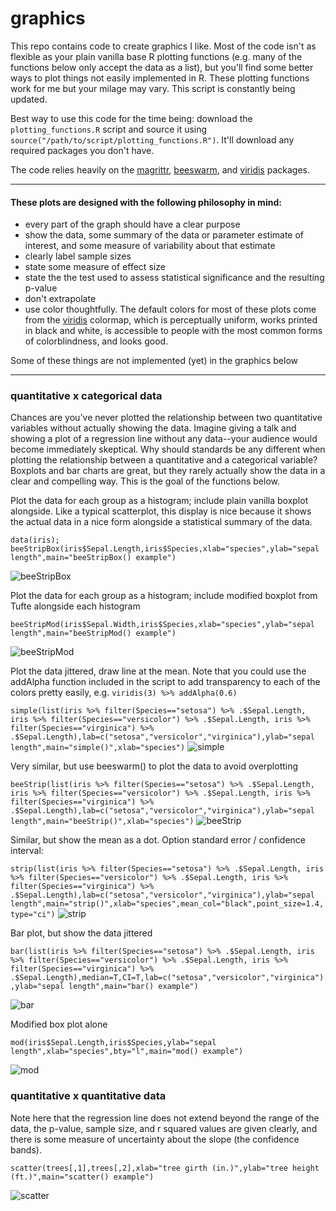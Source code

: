 # graphics
This repo contains code to create graphics I like. Most of the code isn't as flexible as your plain vanilla base R plotting functions (e.g. many of the functions below only accept the data as a list), but you'll find some better ways to plot things not easily implemented in R. These plotting functions work for me but your milage may vary. This script is constantly being updated.

Best way to use this code for the time being: download the `plotting_functions.R` script and source it using `source("/path/to/script/plotting_functions.R")`. It'll download any required packages you don't have.

The code relies heavily on the [magrittr](https://github.com/smbache/magrittr#introduction), [beeswarm](https://github.com/aroneklund/beeswarm), and [viridis](https://cran.r-project.org/web/packages/viridis/vignettes/intro-to-viridis.html) packages. 

-------------

#### These plots are designed with the following philosophy in mind:
* every part of the graph should have a clear purpose
* show the data, some summary of the data or parameter estimate of interest, and some measure of variability about that estimate
* clearly label sample sizes
* state some measure of effect size
* state the the test used to assess statistical significance and the resulting p-value
* don't extrapolate
* use color thoughtfully. The default colors for most of these plots come from the [viridis](https://bids.github.io/colormap/) colormap, which is perceptually uniform, works printed in black and white, is accessible to people with the most common forms of colorblindness, and looks good.


Some of these things are not implemented (yet) in the graphics below


------------

### quantitative x categorical data

Chances are you've never plotted the relationship between two quantitative variables without actually showing the data. Imagine giving a talk and showing a plot of a regression line without any data--your audience would become immediately skeptical. Why should standards be any different when plotting the relationship between a quantitative and a categorical variable? Boxplots and bar charts are great, but they rarely actually show the data in a clear and compelling way. This is the goal of the functions below.


Plot the data for each group as a histogram; include plain vanilla boxplot alongside. Like a typical scatterplot, this display is nice because it shows the actual data in a nice form alongside a statistical summary of the data.

`data(iris); beeStripBox(iris$Sepal.Length,iris$Species,xlab="species",ylab="sepal length",main="beeStripBox() example")`

![beeStripBox](https://raw.githubusercontent.com/lukereding/graphics/master/examplePlots/beeStripBox.png)

Plot the data for each group as a histogram; include modified boxplot from Tufte alongside each histogram

`beeStripMod(iris$Sepal.Width,iris$Species,xlab="species",ylab="sepal length",main="beeStripMod() example")`

![beeStripMod](https://github.com/lukereding/graphics/raw/master/examplePlots/beeStripMod.png)

Plot the data jittered, draw line at the mean. Note that you could use the addAlpha function included in the script to add transparency to each of the colors pretty easily, e.g. `viridis(3) %>% addAlpha(0.6)`

`simple(list(iris %>% filter(Species=="setosa") %>% .$Sepal.Length, iris %>% filter(Species=="versicolor") %>% .$Sepal.Length, iris %>% filter(Species=="virginica") %>% .$Sepal.Length),lab=c("setosa","versicolor","virginica"),ylab="sepal length",main="simple()",xlab="species")`
![simple](https://github.com/lukereding/graphics/raw/master/examplePlots/simple.png)

Very similar, but use beeswarm() to plot the data to avoid overplotting

`beeStrip(list(iris %>% filter(Species=="setosa") %>% .$Sepal.Length, iris %>% filter(Species=="versicolor") %>% .$Sepal.Length, iris %>% filter(Species=="virginica") %>% .$Sepal.Length),lab=c("setosa","versicolor","virginica"),ylab="sepal length",main="beeStrip()",xlab="species")`
![beeStrip](https://github.com/lukereding/graphics/raw/master/examplePlots/beeeStrip.png)

Similar, but show the mean as a dot. Option standard error / confidence interval:

`strip(list(iris %>% filter(Species=="setosa") %>% .$Sepal.Length, iris %>% filter(Species=="versicolor") %>% .$Sepal.Length, iris %>% filter(Species=="virginica") %>% .$Sepal.Length),lab=c("setosa","versicolor","virginica"),ylab="sepal length",main="strip()",xlab="species",mean_col="black",point_size=1.4,type="ci")`
![strip](https://github.com/lukereding/graphics/raw/master/examplePlots/strip.png)



Bar plot, but show the data jittered

`bar(list(iris %>% filter(Species=="setosa") %>% .$Sepal.Length, iris %>% filter(Species=="versicolor") %>% .$Sepal.Length, iris %>% filter(Species=="virginica") %>% .$Sepal.Length),median=T,CI=T,lab=c("setosa","versicolor","virginica"),ylab="sepal length",main="bar() example")`   

![bar](https://github.com/lukereding/graphics/raw/master/examplePlots/bar.png)

Modified box plot alone

`mod(iris$Sepal.Length,iris$Species,ylab="sepal length",xlab="species",bty="l",main="mod() example")`

![mod](https://github.com/lukereding/graphics/raw/master/examplePlots/mod.png)

### quantitative x quantitative data

Note here that the regression line does not extend beyond the range of the data, the p-value, sample size, and r squared values are given clearly, and there is some measure of uncertainty about the slope (the confidence bands).

`scatter(trees[,1],trees[,2],xlab="tree girth (in.)",ylab="tree height (ft.)",main="scatter() example")`    

![scatter](https://github.com/lukereding/graphics/raw/master/examplePlots/scatter.png)

